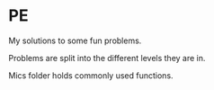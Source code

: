 # PE
My solutions to some fun problems.

Problems are split into the different levels they are in.

Mics folder holds commonly used functions.
